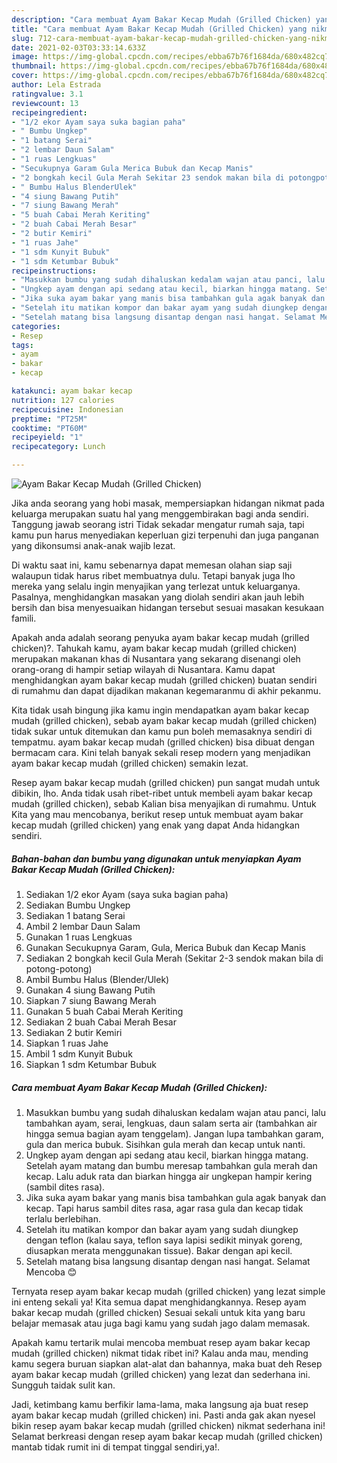 ```yaml
---
description: "Cara membuat Ayam Bakar Kecap Mudah (Grilled Chicken) yang nikmat Untuk Jualan"
title: "Cara membuat Ayam Bakar Kecap Mudah (Grilled Chicken) yang nikmat Untuk Jualan"
slug: 712-cara-membuat-ayam-bakar-kecap-mudah-grilled-chicken-yang-nikmat-untuk-jualan
date: 2021-02-03T03:33:14.633Z
image: https://img-global.cpcdn.com/recipes/ebba67b76f1684da/680x482cq70/ayam-bakar-kecap-mudah-grilled-chicken-foto-resep-utama.jpg
thumbnail: https://img-global.cpcdn.com/recipes/ebba67b76f1684da/680x482cq70/ayam-bakar-kecap-mudah-grilled-chicken-foto-resep-utama.jpg
cover: https://img-global.cpcdn.com/recipes/ebba67b76f1684da/680x482cq70/ayam-bakar-kecap-mudah-grilled-chicken-foto-resep-utama.jpg
author: Lela Estrada
ratingvalue: 3.1
reviewcount: 13
recipeingredient:
- "1/2 ekor Ayam saya suka bagian paha"
- " Bumbu Ungkep"
- "1 batang Serai"
- "2 lembar Daun Salam"
- "1 ruas Lengkuas"
- "Secukupnya Garam Gula Merica Bubuk dan Kecap Manis"
- "2 bongkah kecil Gula Merah Sekitar 23 sendok makan bila di potongpotong"
- " Bumbu Halus BlenderUlek"
- "4 siung Bawang Putih"
- "7 siung Bawang Merah"
- "5 buah Cabai Merah Keriting"
- "2 buah Cabai Merah Besar"
- "2 butir Kemiri"
- "1 ruas Jahe"
- "1 sdm Kunyit Bubuk"
- "1 sdm Ketumbar Bubuk"
recipeinstructions:
- "Masukkan bumbu yang sudah dihaluskan kedalam wajan atau panci, lalu tambahkan ayam, serai, lengkuas, daun salam serta air (tambahkan air hingga semua bagian ayam tenggelam). Jangan lupa tambahkan garam, gula dan merica bubuk. Sisihkan gula merah dan kecap untuk nanti."
- "Ungkep ayam dengan api sedang atau kecil, biarkan hingga matang. Setelah ayam matang dan bumbu meresap tambahkan gula merah dan kecap. Lalu aduk rata dan biarkan hingga air ungkepan hampir kering (sambil dites rasa)."
- "Jika suka ayam bakar yang manis bisa tambahkan gula agak banyak dan kecap. Tapi harus sambil dites rasa, agar rasa gula dan kecap tidak terlalu berlebihan."
- "Setelah itu matikan kompor dan bakar ayam yang sudah diungkep dengan teflon (kalau saya, teflon saya lapisi sedikit minyak goreng, diusapkan merata menggunakan tissue). Bakar dengan api kecil."
- "Setelah matang bisa langsung disantap dengan nasi hangat. Selamat Mencoba 😊"
categories:
- Resep
tags:
- ayam
- bakar
- kecap

katakunci: ayam bakar kecap 
nutrition: 127 calories
recipecuisine: Indonesian
preptime: "PT25M"
cooktime: "PT60M"
recipeyield: "1"
recipecategory: Lunch

---
```



![Ayam Bakar Kecap Mudah (Grilled Chicken)](https://img-global.cpcdn.com/recipes/ebba67b76f1684da/680x482cq70/ayam-bakar-kecap-mudah-grilled-chicken-foto-resep-utama.jpg)

Jika anda seorang yang hobi masak, mempersiapkan hidangan nikmat pada keluarga merupakan suatu hal yang menggembirakan bagi anda sendiri. Tanggung jawab seorang istri Tidak sekadar mengatur rumah saja, tapi kamu pun harus menyediakan keperluan gizi terpenuhi dan juga panganan yang dikonsumsi anak-anak wajib lezat.

Di waktu  saat ini, kamu sebenarnya dapat memesan olahan siap saji walaupun tidak harus ribet membuatnya dulu. Tetapi banyak juga lho mereka yang selalu ingin menyajikan yang terlezat untuk keluarganya. Pasalnya, menghidangkan masakan yang diolah sendiri akan jauh lebih bersih dan bisa menyesuaikan hidangan tersebut sesuai masakan kesukaan famili. 



Apakah anda adalah seorang penyuka ayam bakar kecap mudah (grilled chicken)?. Tahukah kamu, ayam bakar kecap mudah (grilled chicken) merupakan makanan khas di Nusantara yang sekarang disenangi oleh orang-orang di hampir setiap wilayah di Nusantara. Kamu dapat menghidangkan ayam bakar kecap mudah (grilled chicken) buatan sendiri di rumahmu dan dapat dijadikan makanan kegemaranmu di akhir pekanmu.

Kita tidak usah bingung jika kamu ingin mendapatkan ayam bakar kecap mudah (grilled chicken), sebab ayam bakar kecap mudah (grilled chicken) tidak sukar untuk ditemukan dan kamu pun boleh memasaknya sendiri di tempatmu. ayam bakar kecap mudah (grilled chicken) bisa dibuat dengan bermacam cara. Kini telah banyak sekali resep modern yang menjadikan ayam bakar kecap mudah (grilled chicken) semakin lezat.

Resep ayam bakar kecap mudah (grilled chicken) pun sangat mudah untuk dibikin, lho. Anda tidak usah ribet-ribet untuk membeli ayam bakar kecap mudah (grilled chicken), sebab Kalian bisa menyajikan di rumahmu. Untuk Kita yang mau mencobanya, berikut resep untuk membuat ayam bakar kecap mudah (grilled chicken) yang enak yang dapat Anda hidangkan sendiri.

<!--inarticleads1-->

##### Bahan-bahan dan bumbu yang digunakan untuk menyiapkan Ayam Bakar Kecap Mudah (Grilled Chicken):

1. Sediakan 1/2 ekor Ayam (saya suka bagian paha)
1. Sediakan  Bumbu Ungkep
1. Sediakan 1 batang Serai
1. Ambil 2 lembar Daun Salam
1. Gunakan 1 ruas Lengkuas
1. Gunakan Secukupnya Garam, Gula, Merica Bubuk dan Kecap Manis
1. Sediakan 2 bongkah kecil Gula Merah (Sekitar 2-3 sendok makan bila di potong-potong)
1. Ambil  Bumbu Halus (Blender/Ulek)
1. Gunakan 4 siung Bawang Putih
1. Siapkan 7 siung Bawang Merah
1. Gunakan 5 buah Cabai Merah Keriting
1. Sediakan 2 buah Cabai Merah Besar
1. Sediakan 2 butir Kemiri
1. Siapkan 1 ruas Jahe
1. Ambil 1 sdm Kunyit Bubuk
1. Siapkan 1 sdm Ketumbar Bubuk




<!--inarticleads2-->

##### Cara membuat Ayam Bakar Kecap Mudah (Grilled Chicken):

1. Masukkan bumbu yang sudah dihaluskan kedalam wajan atau panci, lalu tambahkan ayam, serai, lengkuas, daun salam serta air (tambahkan air hingga semua bagian ayam tenggelam). Jangan lupa tambahkan garam, gula dan merica bubuk. Sisihkan gula merah dan kecap untuk nanti.
1. Ungkep ayam dengan api sedang atau kecil, biarkan hingga matang. Setelah ayam matang dan bumbu meresap tambahkan gula merah dan kecap. Lalu aduk rata dan biarkan hingga air ungkepan hampir kering (sambil dites rasa).
1. Jika suka ayam bakar yang manis bisa tambahkan gula agak banyak dan kecap. Tapi harus sambil dites rasa, agar rasa gula dan kecap tidak terlalu berlebihan.
1. Setelah itu matikan kompor dan bakar ayam yang sudah diungkep dengan teflon (kalau saya, teflon saya lapisi sedikit minyak goreng, diusapkan merata menggunakan tissue). Bakar dengan api kecil.
1. Setelah matang bisa langsung disantap dengan nasi hangat. Selamat Mencoba 😊




Ternyata resep ayam bakar kecap mudah (grilled chicken) yang lezat simple ini enteng sekali ya! Kita semua dapat menghidangkannya. Resep ayam bakar kecap mudah (grilled chicken) Sesuai sekali untuk kita yang baru belajar memasak atau juga bagi kamu yang sudah jago dalam memasak.

Apakah kamu tertarik mulai mencoba membuat resep ayam bakar kecap mudah (grilled chicken) nikmat tidak ribet ini? Kalau anda mau, mending kamu segera buruan siapkan alat-alat dan bahannya, maka buat deh Resep ayam bakar kecap mudah (grilled chicken) yang lezat dan sederhana ini. Sungguh taidak sulit kan. 

Jadi, ketimbang kamu berfikir lama-lama, maka langsung aja buat resep ayam bakar kecap mudah (grilled chicken) ini. Pasti anda gak akan nyesel bikin resep ayam bakar kecap mudah (grilled chicken) nikmat sederhana ini! Selamat berkreasi dengan resep ayam bakar kecap mudah (grilled chicken) mantab tidak rumit ini di tempat tinggal sendiri,ya!.

